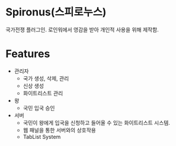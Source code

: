 # Spironus(스피로누스)

국가전쟁 플러그인. 로인워에서 영감을 받아 개인적 사용을 위해 제작함.

# Features

- 관리자
  - 국가 생성, 삭제, 관리
  - 신상 생성
  - 화이트리스트 관리
- 왕
  - 국민 입국 승인
- 서버
  - 국민이 왕에게 입국을 신청하고 들어올 수 있는 화이트리스트 시스템.
  - 웹 패널을 통한 서버와의 상호작용
  - TabList System
